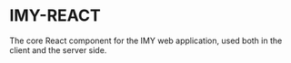 # IMY-REACT

The core React component for the IMY web application, used both in the client and the server side.

